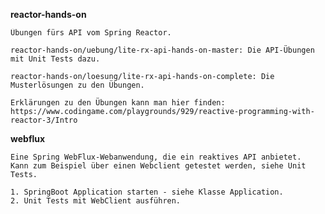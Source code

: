 **reactor-hands-on**

	Übungen fürs API vom Spring Reactor.

	reactor-hands-on/uebung/lite-rx-api-hands-on-master: Die API-Übungen mit Unit Tests dazu.

	reactor-hands-on/loesung/lite-rx-api-hands-on-complete: Die Musterlösungen zu den Übungen.

	Erklärungen zu den Übungen kann man hier finden:
	https://www.codingame.com/playgrounds/929/reactive-programming-with-reactor-3/Intro


**webflux**

	Eine Spring WebFlux-Webanwendung, die ein reaktives API anbietet.
	Kann zum Beispiel über einen Webclient getestet werden, siehe Unit Tests.
	
	1. SpringBoot Application starten - siehe Klasse Application.
	2. Unit Tests mit WebClient ausführen.